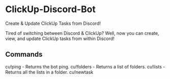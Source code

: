 # ClickUp-Discord-Bot
Create &amp; Update ClickUp Tasks from Discord!

Tired of switching between Discord & ClickUp? Well, now you can create, view, and update ClickUp tasks from within Discord!

## Commands
cu!ping - Returns the bot ping.
cu!folders - Returns a list of folders.
cu!lists <folder id> - Returns all the lists in a folder.
cu!newtask <title> | <description> | <list> - Creates a new task in the specified list, ARGUMENTS MUST BE SEPARATED USING A PIPE!
